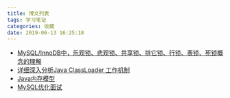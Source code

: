 ```yaml
---
title: 博文列表
tags: 学习笔记
categories: 收藏
date: 2019-06-13 16:25:18
---
```


<!-- more -->


- [MySQL/InnoDB中，乐观锁、悲观锁、共享锁、排它锁、行锁、表锁、死锁概念的理解](https://segmentfault.com/a/1190000015815061)
- [详细深入分析Java ClassLoader 工作机制](https://segmentfault.com/a/1190000008491597)
- [Java内存模型](https://segmentfault.com/a/1190000016085105)
- [MySQL优化面试](https://juejin.im/post/5c6b9c09f265da2d8a55a855)

  

